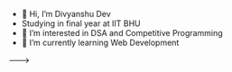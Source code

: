 - 👋 Hi, I’m Divyanshu Dev
- Studying in final year at IIT BHU 
- 👀 I’m interested in DSA and Competitive Programming
- 🌱 I’m currently learning Web Development


--->
